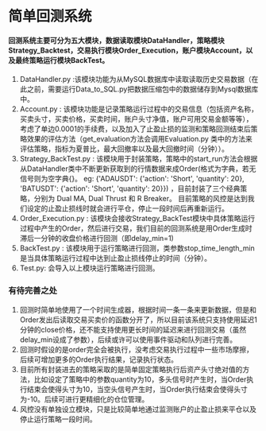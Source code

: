 # 简单回测系统

#### 回测系统主要可分为五大模块，数据读取模块DataHandler，策略模块Strategy_Backtest，交易执行模块Order_Execution，账户模块Account，以及最终策略运行模块BackTest。

1. DataHandler.py :该模块功能为从MySQL数据库中读取读取历史交易数据（在此之前，需要运行Data_to_SQL.py把数据压缩包中的数据储存到Mysql数据库中。
2. Account.py : 该模块功能是记录策略运行过程中的交易信息（包括资产名称，买卖头寸，买卖价格，买卖时间，账户头寸净值，账户可用交易金额等等），考虑了单边0.0001的手续费，以及加入了止盈止损的监测和策略回测结束后策略效果的评估方法（get_evaluation方法会调用Evaluation.py 类中的方法来评估策略，指标为夏普比，最大回撤率以及最大回撤时间（分钟））。
3. Strategy_BackTest.py : 该模块用于封装策略，策略中的start_run方法会根据从DataHandler类中不断更新获取到的行情数据来成Order(格式为字典，若无信号则为空字典{}。 eg: {'ADAUSDT': {'action': 'Short', 'quantity': 20}, 'BATUSDT': {'action': 'Short', 'quantity': 20}}) ，目前封装了三个经典策略，分别为 Dual MA, Dual Thrust 和 R Breaker。
目前策略的风控是达到我们设定的止盈止损线时就会进行平仓，停止一段时间后再重新运行。
4. Order_Execution.py : 该模块会接收Strategy_BackTest模块中具体策略运行过程中产生的Order，然后进行交易，我们目前的回测系统是用Order生成时滞后一分钟的收盘价格进行回测（即delay_min=1)
5. BackTest.py : 该模块用于运行策略进行回测，类参数stop_time_length_min是当具体策略运行过程中达到止盈止损线停止的时间（分钟）。
6. Test.py: 会导入以上模块运行策略进行回测。

### 有待完善之处
1. 回测时简单地使用了一个时间生成器，根据时间一条一条来更新数据，但是和Order发出后读取交易买卖价的函数分开了，所以目前该系统只支持使用延迟1分钟的close价格，还不能支持使用更长时间的延迟来进行回测交易（虽然delay_min设成了参数），后续或许可以使用事件驱动和队列进行完善。
2. 回测时假设的是order完全会被执行，没考虑交易执行过程中一些市场摩擦，后续可增加更多的Order执行结果，记录执行状态。
3. 目前所有封装进去的策略采取的是简单固定策略执行后资产头寸绝对值的方法，比如设定了策略中的参数quantity为10，多头信号时产生时，当Order执行结束会使得头寸为10，当空头信号产生时，当Order执行结束会使得头寸为-10。后续可进行更精细化的仓位管理。
4. 风控没有单独设立模块，只是比较简单地通过监测账户的止盈止损来平仓以及停止运行策略一段时间。